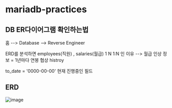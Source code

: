 # mariadb-practices

##  DB ER다이어그램 확인하는법
홈 --> Database --> Reverse Engineer

ERD를 분석하면
employees(직원) , salaries(월급)
      1                     N
1:N 인 이유 --> 월급 인상 정보 = 1년마다 연봉 협상 histroy

to_date = '0000-00-00' 현재 진행중인 필드


## ERD
![image](https://user-images.githubusercontent.com/74044234/135549252-2ed7fd0a-540d-4687-aa3b-2108060cd6a7.png)
